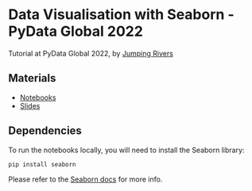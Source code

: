 # Data Visualisation with Seaborn - PyData Global 2022

Tutorial at PyData Global 2022, by [Jumping Rivers](https://www.jumpingrivers.com/)


## Materials

- [Notebooks](https://github.com/jumpingrivers/2022-pydata-global-seaborn/tree/main/docs)
- [Slides](https://github.com/jumpingrivers/2022-pydata-global-seaborn/blob/main/introduction.pdf)


## Dependencies

To run the notebooks locally, you will need to install the Seaborn library:

```
pip install seaborn
```

Please refer to the [Seaborn docs](https://seaborn.pydata.org/installing.html) for more info.

